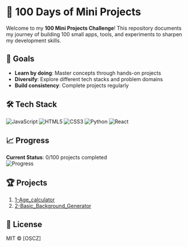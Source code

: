 # 🚀 100 Days of Mini Projects

Welcome to my **100 Mini Projects Challenge**! This repository documents my journey of building 100 small apps, tools, and experiments to sharpen my development skills.

## 📌 Goals
- **Learn by doing**: Master concepts through hands-on projects
- **Diversify**: Explore different tech stacks and problem domains
- **Build consistency**: Complete projects regularly


## 🛠️ Tech Stack
![JavaScript](https://img.shields.io/badge/-JavaScript-F7DF1E?logo=javascript&logoColor=black)
![HTML5](https://img.shields.io/badge/-HTML5-E34F26?logo=html5&logoColor=white)
![CSS3](https://img.shields.io/badge/-CSS3-1572B6?logo=css3&logoColor=white)
![Python](https://img.shields.io/badge/-Python-3776AB?logo=python&logoColor=white)
![React](https://img.shields.io/badge/-React-61DAFB?logo=react&logoColor=black)

## 📈 Progress
**Current Status**: 0/100 projects completed  
![Progress](https://progress-bar.dev/0/?title=Progress)

## 🏆 Projects
1. [1-Age_calculator](#)
2. [2-Basic_Background_Generator](#)


## 📜 License
MIT © [OSCZ]